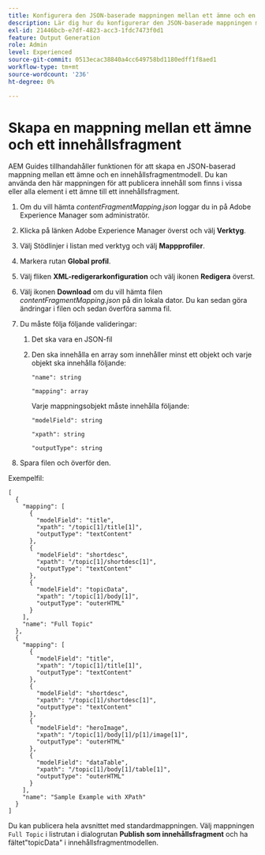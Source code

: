 ```yaml
---
title: Konfigurera den JSON-baserade mappningen mellan ett ämne och en innehållsfragmentmodell.
description: Lär dig hur du konfigurerar den JSON-baserade mappningen mellan ett ämne och en innehållsfragmentmodell.
exl-id: 21446bcb-e7df-4823-acc3-1fdc7473f0d1
feature: Output Generation
role: Admin
level: Experienced
source-git-commit: 0513ecac38840a4cc649758bd1180edff1f8aed1
workflow-type: tm+mt
source-wordcount: '236'
ht-degree: 0%

---
```


# Skapa en mappning mellan ett ämne och ett innehållsfragment

AEM Guides tillhandahåller funktionen för att skapa en JSON-baserad mappning mellan ett ämne och en innehållsfragmentmodell. Du kan använda den här mappningen för att publicera innehåll som finns i vissa eller alla element i ett ämne till ett innehållsfragment.

1. Om du vill hämta *contentFragmentMapping.json* loggar du in på Adobe Experience Manager som administratör.
1. Klicka på länken Adobe Experience Manager överst och välj **Verktyg**.
1. Välj Stödlinjer i listan med verktyg och välj **Mappprofiler**.
1. Markera rutan **Global profil**.
1. Välj fliken **XML-redigerarkonfiguration** och välj ikonen **Redigera** överst.
1. Välj ikonen **Download** om du vill hämta filen *contentFragmentMapping.json* på din lokala dator. Du kan sedan göra ändringar i filen och sedan överföra samma fil.

1. Du måste följa följande valideringar:

   1. Det ska vara en JSON-fil
   2. Den ska innehålla en array som innehåller minst ett objekt och varje objekt ska innehålla följande:


      `"name": string `

      `"mapping": array`

      Varje mappningsobjekt måste innehålla följande:

      `"modelField": string`

      `"xpath": string`

      `"outputType": string`
1. Spara filen och överför den.

Exempelfil:

```
[
  {
    "mapping": [
      {
        "modelField": "title",
        "xpath": "/topic[1]/title[1]",
        "outputType": "textContent"
      },
      {
        "modelField": "shortdesc",
        "xpath": "/topic[1]/shortdesc[1]",
        "outputType": "textContent"
      },
      {
        "modelField": "topicData",
        "xpath": "/topic[1]/body[1]",
        "outputType": "outerHTML"
      }
    ],
    "name": "Full Topic"
  },
  {
    "mapping": [
      {
        "modelField": "title",
        "xpath": "/topic[1]/title[1]",
        "outputType": "textContent"
      },
      {
        "modelField": "shortdesc",
        "xpath": "/topic[1]/shortdesc[1]",
        "outputType": "textContent"
      },
      {
        "modelField": "heroImage",
        "xpath": "/topic[1]/body[1]/p[1]/image[1]",
        "outputType": "outerHTML"
      },
      {
        "modelField": "dataTable",
        "xpath": "/topic[1]/body[1]/table[1]",
        "outputType": "outerHTML"
      }
    ],
    "name": "Sample Example with XPath"
  }
]
```

Du kan publicera hela avsnittet med standardmappningen. Välj mappningen `Full Topic` i listrutan i dialogrutan **Publish som innehållsfragment** och ha fältet&quot;topicData&quot; i innehållsfragmentmodellen.
